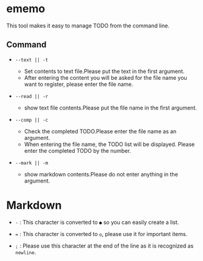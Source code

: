 # ememo
This tool makes it easy to manage TODO from the command line.

## Command

- `--text || -t`
    - Set contents to text file.Please put the text in the first argument.
    - After entering the content you will be asked for the file name you want to register, please enter the file name.

- `--read || -r`
    - show text file contents.Please put the file name in the first argument.

- `--comp || -c`
    - Check the completed TODO.Please enter the file name as an argument.
    - When entering the file name, the TODO list will be displayed. Please enter the completed TODO by the number.

- `--mark || -m`
    - show markdown contents.Please do not enter anything in the argument.

# Markdown
- ` - ` : This character is converted to ` ● ` so you can easily create a list.

-  ` = ` : This character is converted to ` ◎ `, please use it for important items.

- ` ; ` : Please use this character at the end of the line as it is recognized as ` newline `.
